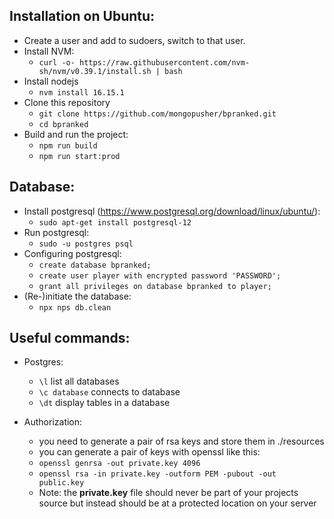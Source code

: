<h2>Installation on Ubuntu:</h2>

- Create a user and add to sudoers, switch to that user.
- Install NVM:
  - `curl -o- https://raw.githubusercontent.com/nvm-sh/nvm/v0.39.1/install.sh | bash`
- Install nodejs
  - `nvm install 16.15.1`
- Clone this repository
  - `git clone https://github.com/mongopusher/bpranked.git`
  - `cd bpranked`
- Build and run the project:
  - `npm run build`
  - `npm run start:prod`

<h2>Database:</h2>

- Install postgresql (https://www.postgresql.org/download/linux/ubuntu/):
  - `sudo apt-get install postgresql-12`
- Run postgresql:
  - `sudo -u postgres psql`
- Configuring postgresql:
  - `create database bpranked;`
  - `create user player with encrypted password 'PASSWORD';`
  - `grant all privileges on database bpranked to player;`
- (Re-)initiate the database:
  - `npx nps db.clean`

<h2>Useful commands: </h2>

- Postgres:
  - `\l` list all databases
  - `\c database` connects to database
  - `\dt` display tables in a database

- Authorization:
  - you need to generate a pair of rsa keys and store them in ./resources
  - you can generate a pair of keys with openssl like this:
  - `openssl genrsa -out private.key 4096`
  - `openssl rsa -in private.key -outform PEM -pubout -out public.key`
  - Note: the **private.key** file should never be part of your projects source but instead should be at a protected location on your server